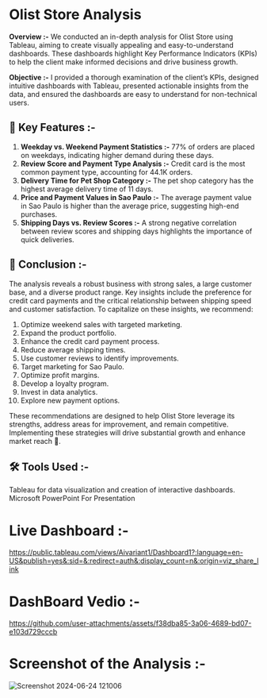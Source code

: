 # Olist Store Analysis

**Overview :-**
We conducted an in-depth analysis for Olist Store using Tableau, aiming to create visually appealing and easy-to-understand dashboards. These dashboards highlight Key Performance Indicators (KPIs) to help the client make informed decisions and drive business growth.
     
**Objective :-**
I provided a thorough examination of the client’s KPIs, designed intuitive dashboards with Tableau, presented actionable insights from the data, and ensured the dashboards are easy to understand for non-technical users.

## 📌 Key Features :-
1. **Weekday vs. Weekend Payment Statistics :-** 77% of orders are placed on weekdays, indicating higher demand during these days.
2. **Review Score and Payment Type Analysis :-** Credit card is the most common payment type, accounting for 44.1K orders.
3. **Delivery Time for Pet Shop Category :-** The pet shop category has the highest average delivery time of 11 days.
4. **Price and Payment Values in Sao Paulo :-** The average payment value in Sao Paulo is higher than the average price, suggesting high-end purchases.
5. **Shipping Days vs. Review Scores :-** A strong negative correlation between review scores and shipping days highlights the importance of quick deliveries.

## 📌 Conclusion :-
The analysis reveals a robust business with strong sales, a large customer base, and a diverse product range. Key insights include the preference for credit card payments and the critical relationship between shipping speed and customer satisfaction. To capitalize on these insights, we recommend:

1. Optimize weekend sales with targeted marketing.
2. Expand the product portfolio.
3. Enhance the credit card payment process.
4. Reduce average shipping times.
5. Use customer reviews to identify improvements.
6. Target marketing for Sao Paulo.
7. Optimize profit margins.
8. Develop a loyalty program.
9. Invest in data analytics.
10. Explore new payment options.

These recommendations are designed to help Olist Store leverage its strengths, address areas for improvement, and remain competitive. Implementing these strategies will drive substantial growth and enhance market reach 🌟.

## 🛠️ Tools Used :-
Tableau for data visualization and creation of interactive dashboards.                                                  
Microsoft PowerPoint For Presentation

# Live Dashboard :-
https://public.tableau.com/views/Aivariant1/Dashboard1?:language=en-US&publish=yes&:sid=&:redirect=auth&:display_count=n&:origin=viz_share_link

# DashBoard Vedio :-
https://github.com/user-attachments/assets/f38dba85-3a06-4689-bd07-e103d729cccb

# Screenshot of the Analysis :-
![Screenshot 2024-06-24 121006](https://github.com/user-attachments/assets/3705ef74-7b70-4708-be85-a3fc2fc61f23)






